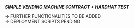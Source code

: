 ***SIMPLE VENDING MACHINE CONTRACT + HARDHAT TEST***

-> FURTHER FUNCTIONALITIES TO BE ADDED \
-> DEPLOYMENT SCRIPTS PENDING
